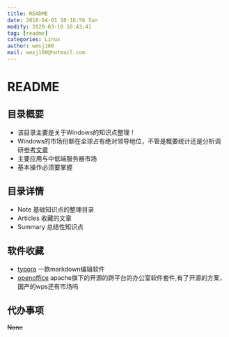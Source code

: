 ```yaml
---
title: README
date: 2018-04-01 10:18:56 Sun
modify: 2020-03-10 16:43:41 
tag: [readme]
categories: Linux
author: wmsj100
mail: wmsj100@hotmail.com
---
```


# README

## 目录概要
- 该目录主要是关于Windows的知识点整理！
- Windows的市场份额在全球占有绝对领导地位，不管是概要统计还是分析调研[参考文章](https://article.pchome.net/content-149721-4.html)
- 主要应用与中低端服务器市场
- 基本操作必须要掌握

## 目录详情
- Note 基础知识点的整理目录
- Articles 收藏的文章
- Summary 总结性知识点

## 软件收藏

- [typora](https://www.typora.io/#windows) 一款markdown编辑软件
- [openoffice](http://www.openoffice.org/download/) apache旗下的开源的跨平台的办公室软件套件,有了开源的方案，国产的wps还有市场吗

## 代办事项
~~None~~
